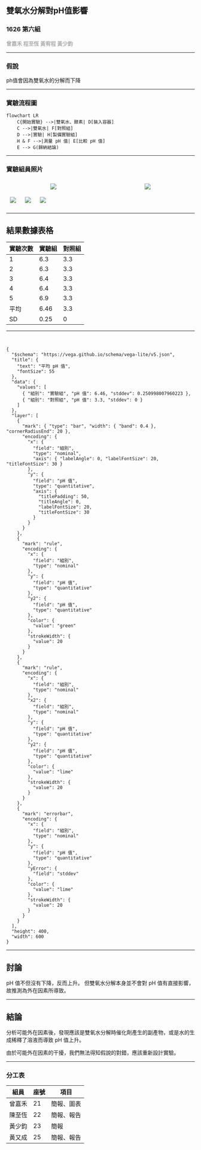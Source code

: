<style>
  .title-top {
    position: absolute;
    top: 0;
    left: 0;
    right: 0;
    text-align: center;
    margin-top: 10px;
  }
</style>

## 雙氧水分解對pH值影響
### 1626 第六組
<font color="#adadad"> **曾嘉禾 程至恆 黃宥程 黃少鈞** </font>

---

### 假說

ph值會因為雙氧水的分解而下降

---

### 實驗流程圖
```mermaid
flowchart LR
    C{開始實驗} -->|雙氧水、酵素| D[裝入容器]
    C -->|雙氧水| F[對照組]
    D -->|實驗| H[製備實驗組]
    H & F -->|測量 pH 值| E[比較 pH 值]
    E --> G(歸納結論)
```

---

### 實驗組員照片
<div style="display: flex; justify-content: space-around; flex-wrap: wrap;">
        <img src="https://i.imgur.com/axvfsCT.png" style="max-width: 30%; height: auto; margin: 10px;" />
    <img src="https://i.imgur.com/Nq8OVAX.png" style="max-width: 30%; height: auto; margin: 10px;" />
</div>
    <img src="https://i.imgur.com/y1q9zJ3.jpeg" style="max-width: 30%; height: auto; margin: 10px;" />
    <img src="https://i.imgur.com/X1cNfPu.jpeg" style="max-width: 30%; height: auto; margin: 10px;" />
    <img src="https://i.imgur.com/moR8A6W.jpeg" style="max-width: 30%; height: auto; margin: 10px;" />


---



## 結果數據表格

| 實驗次數  | 實驗組             | 對照組  |
|----------|-------------------|--------|
| 1        | 6.3               | 3.3    |
| 2        | 6.3               | 3.3    |
| 3        | 6.4               | 3.3    |
| 4        | 6.4               | 3.3    |
| 5        | 6.9               | 3.3    |
| 平均      | 6.46              | 3.3    |
| SD       | 0.25              | 0      |

---

```vega


{
  "$schema": "https://vega.github.io/schema/vega-lite/v5.json",
  "title": {
    "text": "平均 pH 值",
    "fontSize": 55
  },
  "data": {
    "values": [
      { "組別": "實驗組", "pH 值": 6.46, "stddev": 0.250998007960223 },
      { "組別": "對照組", "pH 值": 3.3, "stddev": 0 }
    ]
  },
  "layer": [
    {
      "mark": { "type": "bar", "width": { "band": 0.4 }, "cornerRadiusEnd": 20 },
      "encoding": {
        "x": {
          "field": "組別",
          "type": "nominal",
          "axis": { "labelAngle": 0, "labelFontSize": 20, "titleFontSize": 30 }
        },
        "y": {
          "field": "pH 值",
          "type": "quantitative",
          "axis": {
            "titlePadding": 50,
            "titleAngle": 0,
            "labelFontSize": 20,
            "titleFontSize": 30
          }
        }
      }
    },
    {
      "mark": "rule",
      "encoding": {
        "x": {
          "field": "組別",
          "type": "nominal"
        },
        "y": {
          "field": "pH 值",
          "type": "quantitative"
        },
        "y2": {
          "field": "pH 值",
          "type": "quantitative"
        },
        "color": {
          "value": "green"
        },
        "strokeWidth": {
          "value": 20
        }
      }
    },
    {
      "mark": "rule",
      "encoding": {
        "x": {
          "field": "組別",
          "type": "nominal"
        },
        "x2": {
          "field": "組別",
          "type": "nominal"
        },
        "y": {
          "field": "pH 值",
          "type": "quantitative"
        },
        "y2": {
          "field": "pH 值",
          "type": "quantitative"
        },
        "color": {
          "value": "lime"
        },
        "strokeWidth": {
          "value": 20
        }
      }
    },
    {
      "mark": "errorbar",
      "encoding": {
        "x": {
          "field": "組別",
          "type": "nominal"
        },
        "y": {
          "field": "pH 值",
          "type": "quantitative"
        },
        "yError": {
          "field": "stddev"
        },
        "color": {
          "value": "lime"
        },
        "strokeWidth": {
          "value": 20
        }
      }
    }
  ],
  "height": 400,
  "width": 600
}

```

---

## 討論

pH 值不但沒有下降，反而上升。
但雙氧水分解本身並不會對 pH 值有直接影響，故推測為外在因素所導致。

---

## 結論

分析可能外在因素後，發現應該是雙氧水分解時催化劑產生的副產物，或是水的生成稀釋了溶液而導致 pH
值上升。

由於可能外在因素的干擾，我們無法得知假說的對錯，應該重新設計實驗。

---

### 分工表

| 組員 | 座號 | 項目 |
| --------------- | --------------- | --------------- |
| 曾嘉禾 | 21 | 簡報、圖表 |
| 陳至恆 | 22 | 簡報、報告 |
| 黃少鈞 | 23 | 簡報 |
| 黃又成 | 25 | 簡報、報告 |

